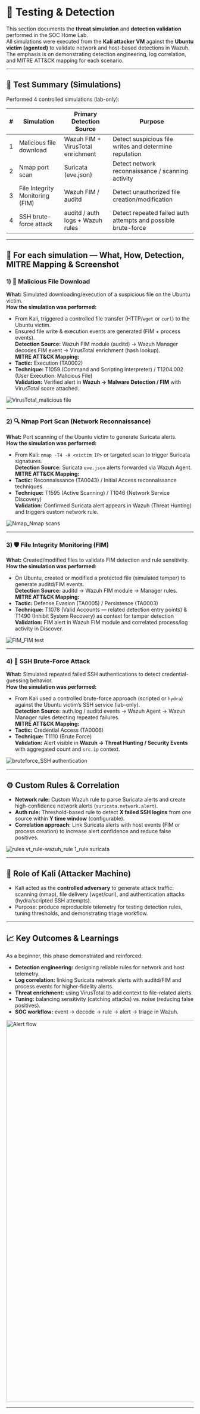 # 🧩 Testing & Detection

This section documents the **threat simulation** and **detection validation** performed in the SOC Home Lab.  
All simulations were executed from the **Kali attacker VM** against the **Ubuntu victim (agented)** to validate network
and host-based detections in Wazuh. The emphasis is on demonstrating detection engineering, log correlation,
and MITRE ATT&CK mapping for each scenario.

---

## 🔎 Test Summary (Simulations)
Performed 4 controlled simulations (lab-only):

| # | Simulation                           | Primary Detection Source                          | Purpose                                                       |
|---|--------------------------------------|---------------------------------------------------|---------------------------------------------------------------|
| 1 | Malicious file download              | Wazuh FIM + VirusTotal enrichment                 | Detect suspicious file writes and determine reputation        |
| 2 | Nmap port scan | Suricata (eve.json) | Detect network reconnaissance / scanning activity |
| 3 | File Integrity Monitoring (FIM)      | Wazuh FIM / auditd                                | Detect unauthorized file creation/modification                |
| 4 | SSH brute-force attack               | auditd / auth logs + Wazuh rules                  | Detect repeated failed auth attempts and possible brute-force |

---

## 🧪 For each simulation — What, How, Detection, MITRE Mapping & Screenshot

### 1) 🔸 Malicious File Download  
**What:** Simulated downloading/execution of a suspicious file on the Ubuntu victim.  
**How the simulation was performed:**  
- From Kali, triggered a controlled file transfer (HTTP/`wget` or `curl`) to the Ubuntu victim.  
- Ensured file write & execution events are generated (FIM + process events).  
**Detection Source:** Wazuh FIM module (auditd) → Wazuh Manager decodes FIM event → VirusTotal enrichment (hash lookup).  
**MITRE ATT&CK Mapping:**  
- **Tactic:** Execution (TA0002)  
- **Technique:** T1059 (Command and Scripting Interpreter) / T1204.002 (User Execution: Malicious File)  
**Validation:** Verified alert in **Wazuh → Malware Detection / FIM** with VirusTotal score attached.  

![VirusTotal_malicious file](https://github.com/user-attachments/assets/6ded9dbe-2139-414d-b7ca-a1618898c21b)

---

### 2) 🔍 Nmap Port Scan (Network Reconnaissance)  
**What:** Port scanning of the Ubuntu victim to generate Suricata alerts.  
**How the simulation was performed:**  
- From Kali: `nmap -T4 -A <victim IP>` or targeted scan to trigger Suricata signatures.  
**Detection Source:** Suricata `eve.json` alerts forwarded via Wazuh Agent.  
**MITRE ATT&CK Mapping:**  
- **Tactic:** Reconnaissance (TA0043) / Initial Access reconnaissance techniques  
- **Technique:** T1595 (Active Scanning) / T1046 (Network Service Discovery)  
**Validation:** Confirmed Suricata alert appears in Wazuh (Threat Hunting) and triggers custom network rule.  

![Nmap_Nmap scans](https://github.com/user-attachments/assets/0bc4ded4-edef-46e2-8fc7-2307837f9d09)

---

### 3) 🛡️ File Integrity Monitoring (FIM)  
**What:** Created/modified files to validate FIM detection and rule sensitivity.  
**How the simulation was performed:**  
- On Ubuntu, created or modified a protected file (simulated tamper) to generate auditd/FIM events.  
**Detection Source:** auditd → Wazuh FIM module → Manager rules.  
**MITRE ATT&CK Mapping:**  
- **Tactic:** Defense Evasion (TA0005) / Persistence (TA0003)  
- **Technique:** T1078 (Valid Accounts — related detection entry points) & T1490 (Inhibit System Recovery) as context for tamper detection  
**Validation:** FIM alert in Wazuh FIM module and correlated process/log activity in Discover.  

![FIM_FIM test](https://github.com/user-attachments/assets/97b6bf5a-f840-47c9-81d2-89fae923f185)

---

### 4) 🔐 SSH Brute-Force Attack  
**What:** Simulated repeated failed SSH authentications to detect credential-guessing behavior.  
**How the simulation was performed:**  
- From Kali used a controlled brute-force approach (scripted or `hydra`) against the Ubuntu victim’s SSH service (lab-only).  
**Detection Source:** auth.log / auditd events → Wazuh Agent → Wazuh Manager rules detecting repeated failures.  
**MITRE ATT&CK Mapping:**  
- **Tactic:** Credential Access (TA0006)  
- **Technique:** T1110 (Brute Force)  
**Validation:** Alert visible in **Wazuh → Threat Hunting / Security Events** with aggregated count and `src.ip` context.  

![bruteforce_SSH authentication](https://github.com/user-attachments/assets/653af38f-abdf-41a6-8765-54789151e380)

---

## ⚙️ Custom Rules & Correlation
- **Network rule:** Custom Wazuh rule to parse Suricata alerts and create high-confidence network alerts (`suricata.network.alert`).  
- **Auth rule:** Threshold-based rule to detect **X failed SSH logins** from one source within **Y time window** (configurable).  
- **Correlation approach:** Link Suricata alerts with host events (FIM or process creation) to increase alert confidence and reduce false positives.

![rules vt_rule-wazuh_rule 1_rule suricata](https://github.com/user-attachments/assets/abb84a54-73fb-4d35-a634-fea14bafbfc0)

---

## 🐉 Role of Kali (Attacker Machine)
- Kali acted as the **controlled adversary** to generate attack traffic: scanning (nmap), file delivery (wget/curl), and authentication attacks (hydra/scripted SSH attempts).  
- Purpose: produce reproducible telemetry for testing detection rules, tuning thresholds, and demonstrating triage workflow.

---

## 📈 Key Outcomes & Learnings
As a beginner, this phase demonstrated and reinforced:
- **Detection engineering:** designing reliable rules for network and host telemetry.  
- **Log correlation:** linking Suricata network alerts with auditd/FIM and process events for higher-fidelity alerts.  
- **Threat enrichment:** using VirusTotal to add context to file-related alerts.  
- **Tuning:** balancing sensitivity (catching attacks) vs. noise (reducing false positives).  
- **SOC workflow:** event → decode → rule → alert → triage in Wazuh.

<img width="1536" height="1024" alt="Alert flow" src="https://github.com/user-attachments/assets/b5d0a7a1-259e-4e1b-a436-4b881fc2448f" />

---

